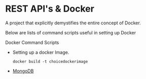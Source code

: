 # REST API's & Docker

A project that explicitly demystifies the entire concept of Docker.

Below are lists of command scripts useful in setting up Docker

Docker Command Scripts

- Setting up a docker Image.

  `docker build -t choicedockerimage`

* [MongoDB](https://docs.mongodb.com/manual/administration/install-community/)
